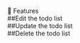 🌟 Features <br/>
##Edit the todo list <br/>
##Update the todo list <br/>
##Delete the todo list <br/>
